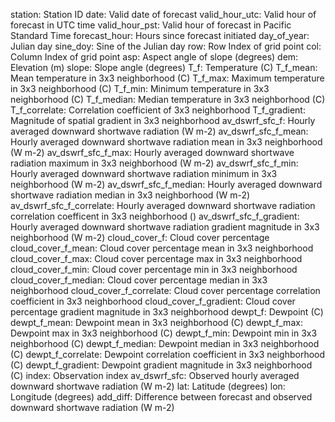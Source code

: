 station: Station ID
date: Valid date of forecast
valid_hour_utc: Valid hour of forecast in UTC time
valid_hour_pst: Valid hour of forecast in Pacific Standard Time
forecast_hour: Hours since forecast initiated
day_of_year: Julian day
sine_doy: Sine of the Julian day
row: Row Index of grid point
col: Column Index of grid point
asp: Aspect angle of slope (degrees)
dem: Elevation (m)
slope: Slope angle (degrees)
T_f: Temperature (C)
T_f_mean: Mean temperature in 3x3 neighborhood (C)
T_f_max: Maximum temperature in 3x3 neighborhood (C)
T_f_min: Minimum temperature in 3x3 neighborhood (C)
T_f_median: Median temperature in 3x3 neighborhood (C)
T_f_correlate: Correlation coefficient of 3x3 neighborhood 
T_f_gradient: Magnitude of spatial gradient in 3x3 neighborhood
av_dswrf_sfc_f: Hourly averaged downward shortwave radiation (W m-2)
av_dswrf_sfc_f_mean: Hourly averaged downward shortwave radiation mean in 3x3 neighborhood (W m-2)
av_dswrf_sfc_f_max: Hourly averaged downward shortwave radiation maximum in 3x3 neighborhood (W m-2)
av_dswrf_sfc_f_min: Hourly averaged downward shortwave radiation minimum in 3x3 neighborhood (W m-2)
av_dswrf_sfc_f_median: Hourly averaged downward shortwave radiation median in 3x3 neighborhood (W m-2)
av_dswrf_sfc_f_correlate: Hourly averaged downward shortwave radiation correlation coefficent in 3x3 neighborhood ()
av_dswrf_sfc_f_gradient: Hourly averaged downward shortwave radiation gradient magnitude in 3x3 neighborhood (W m-2)
cloud_cover_f: Cloud cover percentage
cloud_cover_f_mean: Cloud cover percentage mean in 3x3 neighborhood
cloud_cover_f_max: Cloud cover percentage max in 3x3 neighborhood
cloud_cover_f_min: Cloud cover percentage min in 3x3 neighborhood
cloud_cover_f_median: Cloud cover percentage median in 3x3 neighborhood
cloud_cover_f_correlate: Cloud cover percentage correlation coefficient in 3x3 neighborhood
cloud_cover_f_gradient: Cloud cover percentage gradient magnitude in 3x3 neighborhood
dewpt_f: Dewpoint (C)
dewpt_f_mean: Dewpoint mean in 3x3 neighborhood (C)
dewpt_f_max: Dewpoint max in 3x3 neighborhood (C)
dewpt_f_min: Dewpoint min in 3x3 neighborhood (C)
dewpt_f_median: Dewpoint median in 3x3 neighborhood (C)
dewpt_f_correlate: Dewpoint correlation coefficient in 3x3 neighborhood (C)
dewpt_f_gradient: Dewpoint gradient magnitude in 3x3 neighborhood (C)
index: Observation index
av_dswrf_sfc: Observed hourly averaged downward shortwave radiation (W m-2) 
lat: Latitude (degrees)
lon: Longitude (degrees)
add_diff: Difference between forecast and observed downward shortwave radiation (W m-2)
